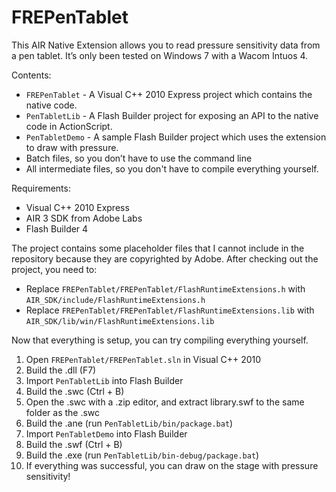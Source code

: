 FREPenTablet
============

This AIR Native Extension allows you to read pressure sensitivity data from a pen tablet. It’s only been tested on Windows 7 with a Wacom Intuos 4.

Contents:

- `FREPenTablet` - A Visual C++ 2010 Express project which contains the native code.
- `PenTabletLib` - A Flash Builder project for exposing an API to the native code in ActionScript.
- `PenTabletDemo` - A sample Flash Builder project which uses the extension to draw with pressure.
- Batch files, so you don’t have to use the command line
- All intermediate files, so you don't have to compile everything yourself.

Requirements:

- Visual C++ 2010 Express
- AIR 3 SDK from Adobe Labs
- Flash Builder 4

The project contains some placeholder files that I cannot include in the repository because they are copyrighted by Adobe. After checking out the project, you need to:

- Replace `FREPenTablet/FREPenTablet/FlashRuntimeExtensions.h` with `AIR_SDK/include/FlashRuntimeExtensions.h`
- Replace `FREPenTablet/FREPenTablet/FlashRuntimeExtensions.lib` with `AIR_SDK/lib/win/FlashRuntimeExtensions.lib`

Now that everything is setup, you can try compiling everything yourself.

1. Open `FREPenTablet/FREPenTablet.sln` in Visual C++ 2010
1. Build the .dll (F7)
1. Import `PenTabletLib` into Flash Builder
1. Build the .swc (Ctrl + B)
1. Open the .swc with a .zip editor, and extract library.swf to the same folder as the .swc
1. Build the .ane (run `PenTabletLib/bin/package.bat`)
1. Import `PenTabletDemo` into Flash Builder
1. Build the .swf (Ctrl + B)
1. Build the .exe (run `PenTabletLib/bin-debug/package.bat`)
1. If everything was successful, you can draw on the stage with pressure sensitivity!
